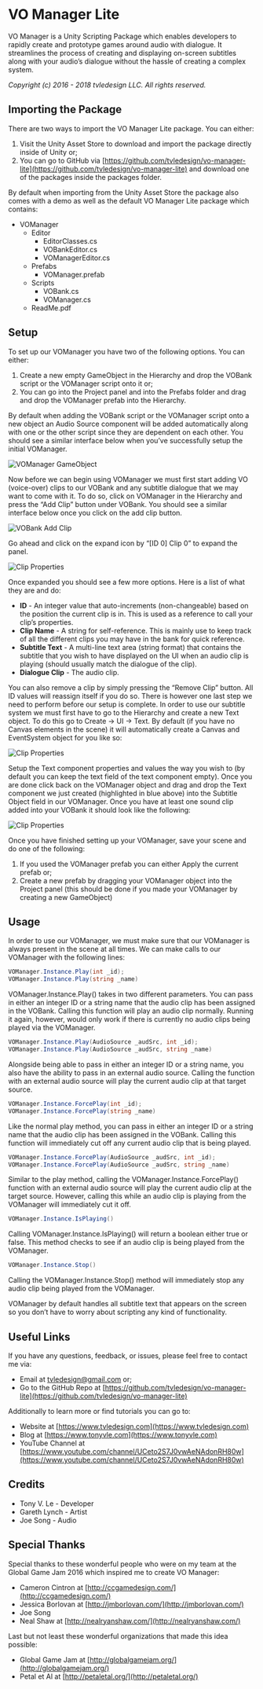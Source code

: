 # VO Manager Lite
VO Manager is a Unity Scripting Package which enables developers to rapidly create and prototype games around audio with dialogue. It streamlines the process of creating and displaying on-screen subtitles along with your audio’s dialogue without the hassle of creating a complex system.

_Copyright (c) 2016 - 2018 tvledesign LLC. All rights reserved._

## Importing the Package

There are two ways to import the VO Manager Lite package. You can either:

1. Visit the Unity Asset Store to download and import the package directly inside of Unity or;
2. You can go to GitHub via [https://github.com/tvledesign/vo-manager-lite](https://github.com/tvledesign/vo-manager-lite) and download one of the packages inside the packages folder.

By default when importing from the Unity Asset Store the package also comes with a demo as well as the default VO Manager Lite package which contains:

* VOManager
   * Editor
      * EditorClasses.cs
      * VOBankEditor.cs
      * VOManagerEditor.cs
   * Prefabs
      * VOManager.prefab
   * Scripts
      * VOBank.cs
      * VOManager.cs
   * ReadMe.pdf
        
## Setup
To set up our VOManager you have two of the following options. You can either:

1. Create a new empty GameObject in the Hierarchy and drop the VOBank script or the VOManager script onto it or;
2. You can go into the Project panel and into the Prefabs folder and drag and drop the VOManager prefab into the Hierarchy.

By default when adding the VOBank script or the VOManager script onto a new object an Audio Source component will be added automatically along with one or the other script since they are dependent on each other. You should see a similar interface below when you’ve successfully setup the initial VOManager.

![VOManager GameObject](https://raw.githubusercontent.com/tvledesignLLC/vo-manager/master/documentation/src/img/v1.0/ss-1.png)

Now before we can begin using VOManager we must first start adding VO (voice-over) clips to our VOBank and any subtitle dialogue that we may want to come with it. To do so, click on VOManager in the Hierarchy and press the “Add Clip” button under VOBank. You should see a similar interface below once you click on the add clip button.



![VOBank Add Clip](https://raw.githubusercontent.com/tvledesignLLC/vo-manager/master/documentation/src/img/v1.0/ss-2.png)

Go ahead and click on the expand icon by “[ID 0] Clip 0” to expand the panel.

![Clip Properties](https://raw.githubusercontent.com/tvledesignLLC/vo-manager/master/documentation/src/img/v1.0/ss-3.png)

Once expanded you should see a few more options. Here is a list of what they are and do:

* **ID** - An integer value that auto-increments (non-changeable) based on the position the current clip is in. This is used as a reference to call your clip’s properties.
* **Clip Name** - A string for self-reference. This is mainly use to keep track of all the different clips you may have in the bank for quick reference.
* **Subtitle Text** - A multi-line text area (string format) that contains the subtitle that you wish to have displayed on the UI when an audio clip is playing (should usually match the dialogue of the clip).
* **Dialogue Clip** - The audio clip.
    
You can also remove a clip by simply pressing the “Remove Clip” button. All ID values will reassign itself if you do so. There is however one last step we need to perform before our setup is complete. In order to use our subtitle system we must first have to go to the Hierarchy and create a new Text object. To do this go to Create -> UI -> Text. By default (if you have no Canvas elements in the scene) it will automatically create a Canvas and EventSystem object for you like so:

![Clip Properties](https://raw.githubusercontent.com/tvledesignLLC/vo-manager/master/documentation/src/img/v1.0/ss-4.png)

Setup the Text component properties and values the way you wish to (by default you can keep the text field of the text component empty). Once you are done click back on the VOManager object and drag and drop the Text component we just created (highlighted in blue above) into the Subtitle Object field in our VOManager. Once you have at least one sound clip added into your VOBank it should look like the following:

![Clip Properties](https://raw.githubusercontent.com/tvledesignLLC/vo-manager/master/documentation/src/img/v1.0/ss-5.png)

Once you have finished setting up your VOManager, save your scene and do one of the following:

1. If you used the VOManager prefab you can either Apply the current prefab or;
2. Create a new prefab by dragging your VOManager object into the Project panel (this should be done if you made your VOManager by creating a new GameObject)
    
## Usage

In order to use our VOManager, we must make sure that our VOManager is always present in the scene at all times. We can make calls to our VOManager with the following lines:

```csharp
VOManager.Instance.Play(int _id);
VOManager.Instance.Play(string _name)
```
VOManager.Instance.Play() takes in two different parameters. You can pass in either an integer ID or a string name that the audio clip has been assigned in the VOBank. Calling this function will play an audio clip normally. Running it again, however, would only work if there is currently no audio clips being played via the VOManager.

```csharp
VOManager.Instance.Play(AudioSource _audSrc, int _id);
VOManager.Instance.Play(AudioSource _audSrc, string _name)
```
Alongside being able to pass in either an integer ID or a string name, you also have the ability to pass in an external audio source. Calling the function with an external audio source will play the current audio clip at that target source. 

```csharp
VOManager.Instance.ForcePlay(int _id);
VOManager.Instance.ForcePlay(string _name)
```
Like the normal play method, you can pass in either an integer ID or a string name that the audio clip has been assigned in the VOBank. Calling this function will immediately cut off any current audio clip that is being played.

```csharp
VOManager.Instance.ForcePlay(AudioSource _audSrc, int _id);
VOManager.Instance.ForcePlay(AudioSource _audSrc, string _name)
```
Similar to the play method, calling the VOManager.Instance.ForcePlay() function with an external audio source will play the current audio clip at the target source. However, calling this while an audio clip is playing from the VOManager will immediately cut it off.

```csharp
VOManager.Instance.IsPlaying()
```
Calling VOManager.Instance.IsPlaying() will return a boolean either true or false. This method checks to see if an audio clip is being played from the VOManager.

```csharp
VOManager.Instance.Stop()
```
Calling the VOManager.Instance.Stop() method will immediately stop any audio clip being played from the VOManager.

VOManager by default handles all subtitle text that appears on the screen so you don’t have to worry about scripting any kind of functionality.

## Useful Links
If you have any questions, feedback, or issues, please feel free to contact me via:

* Email at [tvledesign@gmail.com](mailto:tvledesign@gmail.com) or;
* Go to the GitHub Repo at [https://github.com/tvledesign/vo-manager-lite](https://github.com/tvledesign/vo-manager-lite)

Additionally to learn more or find tutorials you can go to:

* Website at [https://www.tvledesign.com](https://www.tvledesign.com)
* Blog at [https://www.tonyvle.com](https://www.tonyvle.com)
* YouTube Channel at [https://www.youtube.com/channel/UCeto2S7J0vwAeNAdonRH80w](https://www.youtube.com/channel/UCeto2S7J0vwAeNAdonRH80w)
    
## Credits

* Tony V. Le - Developer
* Gareth Lynch - Artist
* Joe Song - Audio

## Special Thanks
Special thanks to these wonderful people who were on my team at the Global Game Jam 2016 which inspired me to create VO Manager:

* Cameron Cintron at [http://ccgamedesign.com/](http://ccgamedesign.com/)
* Jessica Borlovan at [http://jmborlovan.com/](http://jmborlovan.com/)
* Joe Song
* Neal Shaw at [http://nealryanshaw.com/](http://nealryanshaw.com/)
    
Last but not least these wonderful organizations that made this idea possible:

* Global Game Jam at [http://globalgamejam.org/](http://globalgamejam.org/)
* Petal et Al at [http://petaletal.org/](http://petaletal.org/)
